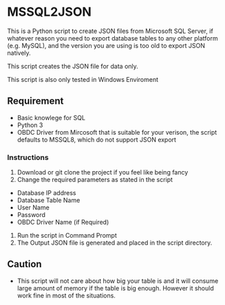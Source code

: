 <h1>MSSQL2JSON</h1>
This is a Python script to create JSON files from Microsoft SQL Server, if whatever reason you need to export database tables to any other platform (e.g. MySQL), and the version you are using is too old to export JSON natively.

This script creates the JSON file for data only.

This script is also only tested in Windows Enviroment

## Requirement
* Basic knowlege for SQL
* Python 3
* OBDC Driver from Mircosoft that is suitable for your verison, the script defaults to MSSQL8, which do not support JSON export

### Instructions
1. Download or git clone the project if you feel like being fancy
1. Change the required parameters as stated in the script
  * Database IP address
  * Database Table Name
  * User Name
  * Password
  * OBDC Driver Name (if Required)
1. Run the script in Command Prompt
1. The Output JSON file is generated and placed in the script directory.

## Caution
* This script will not care about how big your table is and it will consume large amount of memory if the table is big enough. However it should work fine in most of the situations.